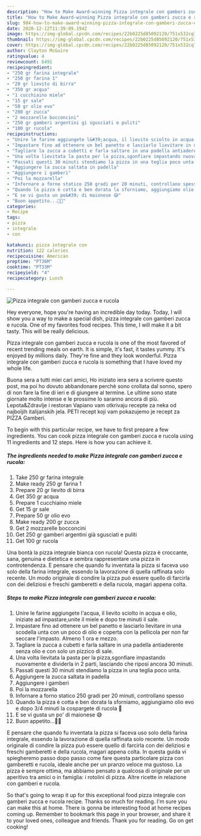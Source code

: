 ```yaml
---
description: "How to Make Award-winning Pizza integrale con gamberi zucca e rucola"
title: "How to Make Award-winning Pizza integrale con gamberi zucca e rucola"
slug: 984-how-to-make-award-winning-pizza-integrale-con-gamberi-zucca-e-rucola
date: 2020-12-12T11:39:09.194Z
image: https://img-global.cpcdn.com/recipes/22b0225d85092120/751x532cq70/pizza-integrale-con-gamberi-zucca-e-rucola-recipe-main-photo.jpg
thumbnail: https://img-global.cpcdn.com/recipes/22b0225d85092120/751x532cq70/pizza-integrale-con-gamberi-zucca-e-rucola-recipe-main-photo.jpg
cover: https://img-global.cpcdn.com/recipes/22b0225d85092120/751x532cq70/pizza-integrale-con-gamberi-zucca-e-rucola-recipe-main-photo.jpg
author: Clayton McGuire
ratingvalue: 4
reviewcount: 6491
recipeingredient:
- "250 gr farina integrale"
- "250 gr farina 1"
- "20 gr lievito di birra"
- "350 gr acqua"
- "1 cucchiaino miele"
- "15 gr sale"
- "50 gr olio evo"
- "200 gr zucca"
- "2 mozzarelle bocconcini"
- "250 gr gamberi argentini gi sgusciati e puliti"
- "100 gr rucola"
recipeinstructions:
- "Unire le farine aggiungete l&#39;acqua, il lievito sciolto in acqua e olio, iniziate ad impastare,unite il miele e dopo tre minuti il sale."
- "Impastare fino ad ottenere un bel panetto e lasciarlo lievitare in una scodella unta con un poco di olio e coperta con la pellicola per non far seccare l&#39;impasto. Almeno 1 ora e mezzo."
- "Tagliare la zucca a cubetti e farla saltare in una padella antiaderente senza olio e con solo un pizzico di sale."
- "Una volta lievitata la pasta per la pizza,sgonfiare impastando nuovamente e dividerla in 2 parti, lasciando che riposi ancora 30 minuti."
- "Passati questi 30 minuti stendiamo la pizza in una teglia poco unta."
- "Aggiungere la zucca saltata in padella"
- "Aggiungere i gamberi"
- "Poi la mozzarella"
- "Infornare a forno statico 250 gradi per 20 minuti, controllano spesso"
- "Quando la pizza è cotta e ben dorata la sforniamo, aggiungiamo olio evo e dopo 3/4 minuti la cospargete di rucola 🤩"
- "E se vi gusta un po&#39; di maionese 😅"
- "Buon appetito...🤣😂"
categories:
- Recipe
tags:
- pizza
- integrale
- con

katakunci: pizza integrale con 
nutrition: 122 calories
recipecuisine: American
preptime: "PT36M"
cooktime: "PT33M"
recipeyield: "4"
recipecategory: Lunch

---
```



![Pizza integrale con gamberi zucca e rucola](https://img-global.cpcdn.com/recipes/22b0225d85092120/751x532cq70/pizza-integrale-con-gamberi-zucca-e-rucola-recipe-main-photo.jpg)

Hey everyone, hope you're having an incredible day today. Today, I will show you a way to make a special dish, pizza integrale con gamberi zucca e rucola. One of my favorites food recipes. This time, I will make it a bit tasty. This will be really delicious.

Pizza integrale con gamberi zucca e rucola is one of the most favored of recent trending meals on earth. It is simple, it's fast, it tastes yummy. It's enjoyed by millions daily. They're fine and they look wonderful. Pizza integrale con gamberi zucca e rucola is something that I have loved my whole life.

Buona sera a tutti miei cari amici, Ho iniziato iera sera a scrivere questo post, ma poi ho dovuto abbandonare perchè sono crollata dal sonno, spero di non fare la fine di ieri e di giungere al termine. Le ultime sono state giornate molto intense e le prossime lo saranno ancora di più. Lepota&amp;Zdravlje i restoran Vapiano vam otkrivaju recepte za neka od najboljih italijanskih jela. PETI recept koji vam pokazujemo je recept za PIZZA Gamberi.


To begin with this particular recipe, we have to first prepare a few ingredients. You can cook pizza integrale con gamberi zucca e rucola using 11 ingredients and 12 steps. Here is how you can achieve it.

<!--inarticleads1-->

##### The ingredients needed to make Pizza integrale con gamberi zucca e rucola:

1. Take 250 gr farina integrale
1. Make ready 250 gr farina 1
1. Prepare 20 gr lievito di birra
1. Get 350 gr acqua
1. Prepare 1 cucchiaino miele
1. Get 15 gr sale
1. Prepare 50 gr olio evo
1. Make ready 200 gr zucca
1. Get 2 mozzarelle bocconcini
1. Get 250 gr gamberi argentini già sgusciati e puliti
1. Get 100 gr rucola


Una bontà la pizza integrale bianca con rucola! Questa pizza è croccante, sana, genuina e dietetica e sembra rappresentare una pizza in controtendenza. E pensare che quando fu inventata la pizza si faceva uso solo della farina integrale, essendo la lavorazione di quella raffinata solo recente. Un modo originale di condire la pizza può essere quello di farcirla con dei deliziosi e freschi gamberetti e della rucola, magari appena colta. 

<!--inarticleads2-->

##### Steps to make Pizza integrale con gamberi zucca e rucola:

1. Unire le farine aggiungete l&#39;acqua, il lievito sciolto in acqua e olio, iniziate ad impastare,unite il miele e dopo tre minuti il sale.
1. Impastare fino ad ottenere un bel panetto e lasciarlo lievitare in una scodella unta con un poco di olio e coperta con la pellicola per non far seccare l&#39;impasto. Almeno 1 ora e mezzo.
1. Tagliare la zucca a cubetti e farla saltare in una padella antiaderente senza olio e con solo un pizzico di sale.
1. Una volta lievitata la pasta per la pizza,sgonfiare impastando nuovamente e dividerla in 2 parti, lasciando che riposi ancora 30 minuti.
1. Passati questi 30 minuti stendiamo la pizza in una teglia poco unta.
1. Aggiungere la zucca saltata in padella
1. Aggiungere i gamberi
1. Poi la mozzarella
1. Infornare a forno statico 250 gradi per 20 minuti, controllano spesso
1. Quando la pizza è cotta e ben dorata la sforniamo, aggiungiamo olio evo e dopo 3/4 minuti la cospargete di rucola 🤩
1. E se vi gusta un po&#39; di maionese 😅
1. Buon appetito...🤣😂


E pensare che quando fu inventata la pizza si faceva uso solo della farina integrale, essendo la lavorazione di quella raffinata solo recente. Un modo originale di condire la pizza può essere quello di farcirla con dei deliziosi e freschi gamberetti e della rucola, magari appena colta. In questa guida vi spiegheremo passo dopo passo come fare questa particolare pizza con gamberetti e rucola, ideale anche per un pranzo veloce ma gustoso. La pizza è sempre ottima, ma abbiamo pensato a qualcosa di originale per un aperitivo tra amici o in famiglia: i rotolini di pizza. Altre ricette in relazione con gamberi e rucola. 

So that's going to wrap it up for this exceptional food pizza integrale con gamberi zucca e rucola recipe. Thanks so much for reading. I'm sure you can make this at home. There is gonna be interesting food at home recipes coming up. Remember to bookmark this page in your browser, and share it to your loved ones, colleague and friends. Thank you for reading. Go on get cooking!
